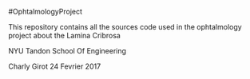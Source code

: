 #OphtalmologyProject

This repository contains all the sources code  used in the ophtalmology project about the Lamina Cribrosa 

NYU Tandon School Of Engineering

Charly Girot 
24 Fevrier 2017
